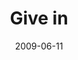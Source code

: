 ---
layout: base.njk
title : 'Give in' 
view_title : 'Give in' 
year : '2009' 
date : '2009-06-11' 
img_file : '/drawing/givein.png' 
html_file : 'givein' 
next_html : 'ismellsunshine2.html' 
year_order : '179' 
permalink : "title/{{html_file}}.html"
---